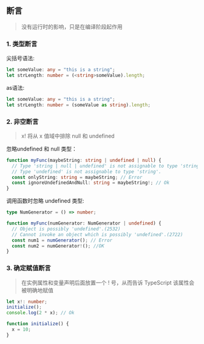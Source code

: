 ## 断言
> 没有运行时的影响，只是在编译阶段起作用 
### 1. 类型断言
尖括号语法:
```typescript
let someValue: any = "this is a string";
let strLength: number = (<string>someValue).length;
```
as语法:
```typescript
let someValue: any = "this is a string";
let strLength: number = (someValue as string).length;
```
### 2. 非空断言  
> x! 将从 x 值域中排除 null 和 undefined  
 
忽略undefined 和 null 类型：
```typescript
function myFunc(maybeString: string | undefined | null) {
  // Type 'string | null | undefined' is not assignable to type 'string'.
  // Type 'undefined' is not assignable to type 'string'. 
  const onlyString: string = maybeString; // Error
  const ignoreUndefinedAndNull: string = maybeString!; // Ok
}
```
调用函数时忽略 undefined 类型:
```typescript
type NumGenerator = () => number;

function myFunc(numGenerator: NumGenerator | undefined) {
  // Object is possibly 'undefined'.(2532)
  // Cannot invoke an object which is possibly 'undefined'.(2722)
  const num1 = numGenerator(); // Error
  const num2 = numGenerator!(); //OK
}
```
### 3. 确定赋值断言
> 在实例属性和变量声明后面放置一个 ! 号，从而告诉 TypeScript 该属性会被明确地赋值  
```typescript
let x!: number;
initialize();
console.log(2 * x); // Ok

function initialize() {
  x = 10;
}
```
## 

